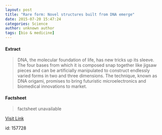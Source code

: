 ```yaml
---
layout: post
title: "Rare form: Novel structures built from DNA emerge"
date: 2015-07-20 15:47:24
categories: Science
author: unknown author
tags: [bio & medicine]
---
```



#### Extract
>DNA, the molecular foundation of life, has new tricks up its sleeve. The four bases from which it is composed snap together like jigsaw pieces and can be artificially manipulated to construct endlessly varied forms in two and three dimensions. The technique, known as DNA origami, promises to bring futuristic microelectronics and biomedical innovations to market.

#### Factsheet
>factsheet unavailable

[Visit Link](http://phys.org/news/2015-07-rare-built-dna-emerge.html)

id:  157728
